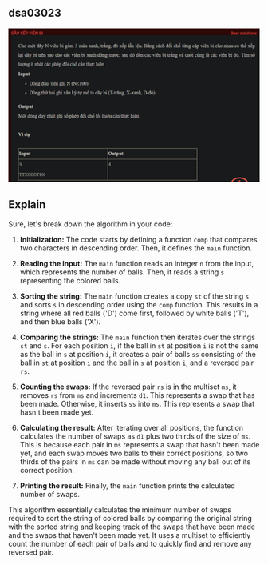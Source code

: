 ## dsa03023
![alt text](image.png)
## Explain
Sure, let's break down the algorithm in your code:

1. **Initialization:** The code starts by defining a function `comp` that compares two characters in descending order. Then, it defines the `main` function.

2. **Reading the input:** The `main` function reads an integer `n` from the input, which represents the number of balls. Then, it reads a string `s` representing the colored balls.

3. **Sorting the string:** The `main` function creates a copy `st` of the string `s` and sorts `s` in descending order using the `comp` function. This results in a string where all red balls ('D') come first, followed by white balls ('T'), and then blue balls ('X').

4. **Comparing the strings:** The `main` function then iterates over the strings `st` and `s`. For each position `i`, if the ball in `st` at position `i` is not the same as the ball in `s` at position `i`, it creates a pair of balls `ss` consisting of the ball in `st` at position `i` and the ball in `s` at position `i`, and a reversed pair `rs`.

5. **Counting the swaps:** If the reversed pair `rs` is in the multiset `ms`, it removes `rs` from `ms` and increments `d1`. This represents a swap that has been made. Otherwise, it inserts `ss` into `ms`. This represents a swap that hasn't been made yet.

6. **Calculating the result:** After iterating over all positions, the function calculates the number of swaps as `d1` plus two thirds of the size of `ms`. This is because each pair in `ms` represents a swap that hasn't been made yet, and each swap moves two balls to their correct positions, so two thirds of the pairs in `ms` can be made without moving any ball out of its correct position.

7. **Printing the result:** Finally, the `main` function prints the calculated number of swaps.

This algorithm essentially calculates the minimum number of swaps required to sort the string of colored balls by comparing the original string with the sorted string and keeping track of the swaps that have been made and the swaps that haven't been made yet. It uses a multiset to efficiently count the number of each pair of balls and to quickly find and remove any reversed pair.